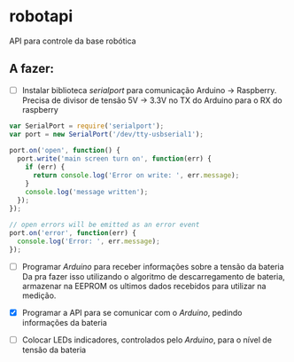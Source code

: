 # robotapi
API para controle da base robótica

## A fazer:
- [ ] Instalar biblioteca *serialport* para comunicação Arduino -> Raspberry.
Precisa de divisor de tensão 5V -> 3.3V no TX do Arduino para o RX do raspberry

```js
var SerialPort = require('serialport');
var port = new SerialPort('/dev/tty-usbserial1');
 
port.on('open', function() {
  port.write('main screen turn on', function(err) {
    if (err) {
      return console.log('Error on write: ', err.message);
    }
    console.log('message written');
  });
});
 
// open errors will be emitted as an error event 
port.on('error', function(err) {
  console.log('Error: ', err.message);
});
```

- [ ] Programar *Arduino* para receber informações sobre a tensão da bateria
Da pra fazer isso utilizando o algoritmo de descarregamento de bateria, armazenar na EEPROM
os ultimos dados recebidos para utilizar na medição.

- [x] Programar a API para se comunicar com o *Arduino*, pedindo informações da bateria

- [ ] Colocar LEDs indicadores, controlados pelo *Arduino*, para o nível de tensão da bateria